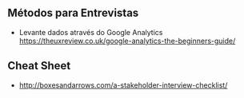## Métodos para Entrevistas

- Levante dados através do Google Analytics
https://theuxreview.co.uk/google-analytics-the-beginners-guide/

## Cheat Sheet
- http://boxesandarrows.com/a-stakeholder-interview-checklist/
